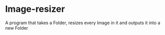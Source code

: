 # Image-resizer
A program that takes a Folder, resizes every Image in it and outputs it into a new Folder
